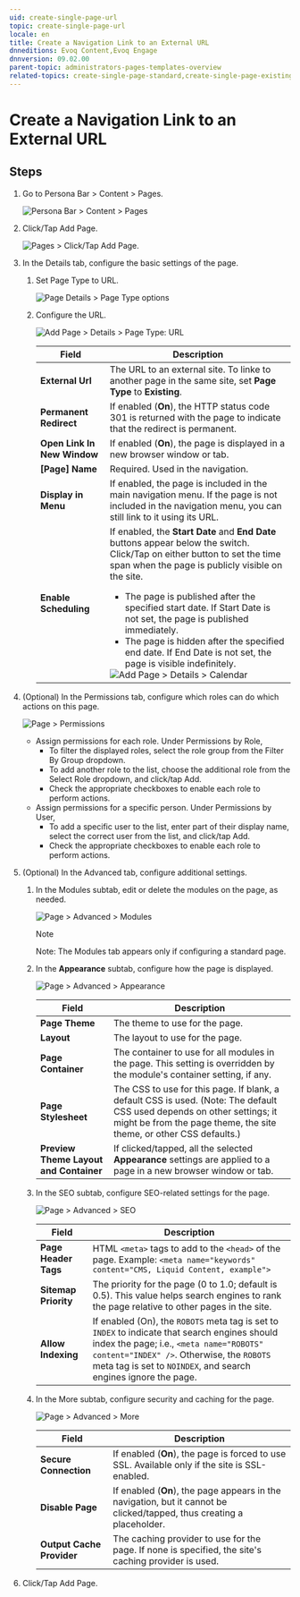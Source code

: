 ```yaml
---
uid: create-single-page-url
topic: create-single-page-url
locale: en
title: Create a Navigation Link to an External URL
dnneditions: Evoq Content,Evoq Engage
dnnversion: 09.02.00
parent-topic: administrators-pages-templates-overview
related-topics: create-single-page-standard,create-single-page-existing,create-single-page-file,create-multiple-pages-pb-all,configure-page-standard,configure-page-existing,configure-page-url,configure-page-file,copy-page-pb-all,edit-page-pb-all,view-hidden-page-pb-all,delete-page-pb-all,restore-deleted-pages,purge-deleted-pages,copy-permissions-to-child-pages-pb-all
---
```


# Create a Navigation Link to an External URL

## Steps

1.  Go to Persona Bar \> Content \> Pages.
    
    ![Persona Bar > Content > Pages](/images/scr-pbar-host-Content-E91.png)
    
2.  Click/Tap Add Page.
    
      
    
    ![Pages > Click/Tap Add Page.](/images/scr-pb-Pages-AddSinglePage-E90.png)
    
      
    
3.  In the Details tab, configure the basic settings of the page.
    1.  Set Page Type to URL.
        
        ![Page Details > Page Type options](/images/scr-pb-PageSettings-Details-PageType-E91.png)
        
    2.  Configure the URL.
        
          
        
        ![Add Page > Details > Page Type: URL](/images/scr-pb-AddSinglePage-Details-URL-E91.png)
        
          
        
        |Field|Description|
        |---|---|
        |<strong>External Url</strong>|The URL to an external site. To linke to another page in the same site, set <strong>Page Type</strong> to <strong>Existing</strong>.|
        |<strong>Permanent Redirect</strong>|If enabled (<strong>On</strong>), the HTTP status code 301 is returned with the page to indicate that the redirect is permanent.|
        |<strong>Open Link In New Window</strong>|If enabled (<strong>On</strong>), the page is displayed in a new browser window or tab.|
        |<strong>[Page] Name</strong>| Required. Used in the navigation.|
        |<strong>Display in Menu</strong>|If enabled, the page is included in the main navigation menu. If the page is not included in the navigation menu, you can still link to it using its URL.|
        |<strong>Enable Scheduling</strong>|If enabled, the <strong>Start Date</strong> and <strong>End Date</strong> buttons appear below the switch. Click/Tap on either button to set the time span when the page is publicly visible on the site.<ul><li>The page is published after the specified start date. If Start Date is not set, the page is published immediately.</li><li>The page is hidden after the specified end date. If End Date is not set, the page is visible indefinitely.</li></ul>![Add Page > Details > Calendar](/images/scr-pb-AddPage-Details-Calendar.png)|
        
          
        
4.  (Optional) In the Permissions tab, configure which roles can do which actions on this page.
    
      
    
    ![Page > Permissions](/images/scr-pb-Page-Permissions-E91.png)
    
      
    
    *   Assign permissions for each role. Under Permissions by Role,
        *   To filter the displayed roles, select the role group from the Filter By Group dropdown.
        *   To add another role to the list, choose the additional role from the Select Role dropdown, and click/tap Add.
        *   Check the appropriate checkboxes to enable each role to perform actions.
    *   Assign permissions for a specific person. Under Permissions by User,
        *   To add a specific user to the list, enter part of their display name, select the correct user from the list, and click/tap Add.
        *   Check the appropriate checkboxes to enable each role to perform actions.
    
5.  (Optional) In the Advanced tab, configure additional settings.
    1.  In the Modules subtab, edit or delete the modules on the page, as needed.
        
          
        
        ![Page > Advanced > Modules](/images/scr-pb-Page-Advanced-Modules-E91.png)
        
          
        > [!NOTE]
        > Note: The Modules tab appears only if configuring a standard page.
        
    2.  In the <strong>Appearance</strong> subtab, configure how the page is displayed.
        
          
        
        ![Page > Advanced > Appearance](/images/scr-pb-Page-Advanced-Appearance-E91.png)
        
          
        
        |Field|Description|
        |---|---|
        |<strong>Page Theme</strong>|The theme to use for the page.|
        |<strong>Layout</strong>|The layout to use for the page.|
        |<strong>Page Container</strong>|The container to use for all modules in the page. This setting is overridden by the module's container setting, if any.|
        |<strong>Page Stylesheet</strong>|The CSS to use for this page. If blank, a default CSS is used. (Note: The default CSS used depends on other settings; it might be from the page theme, the site theme, or other CSS defaults.)|
        |<strong>Preview Theme Layout and Container</strong>|If clicked/tapped, all the selected <strong>Appearance</strong> settings are applied to a page in a new browser window or tab.|
        
    3.  In the SEO subtab, configure SEO-related settings for the page.
        
          
        
        ![Page > Advanced > SEO](/images/scr-pb-Page-Advanced-SEO-E91.png)
        
          
        
        |Field|Description|
        |---|---|
        |<strong>Page Header Tags</strong>|HTML `<meta>` tags to add to the `<head>` of the page. Example: `<meta name="keywords" content="CMS, Liquid Content, example">`|
        |<strong>Sitemap Priority<strong>|The priority for the page (0 to 1.0; default is 0.5). This value helps search engines to rank the page relative to other pages in the site.|
        |<strong>Allow Indexing</strong>|If enabled (On), the `ROBOTS` meta tag is set to `INDEX` to indicate that search engines should index the page; i.e., `<meta name="ROBOTS" content="INDEX" />`. Otherwise, the `ROBOTS` meta tag is set to `NOINDEX`, and search engines ignore the page.|
        
    4.  In the More subtab, configure security and caching for the page.
        
          
        
        ![Page > Advanced > More](/images/scr-pb-Page-Advanced-More-E91.png)
        
          
        
        |Field|Description|
        |---|---|
        |<strong>Secure Connection</strong>|If enabled (<strong>On</strong>), the page is forced to use SSL. Available only if the site is SSL-enabled.|
        |<strong>Disable Page</strong>|If enabled (<strong>On</strong>), the page appears in the navigation, but it cannot be clicked/tapped, thus creating a placeholder.|
        |<strong>Output Cache Provider</strong>|The caching provider to use for the page. If none is specified, the site's caching provider is used.|
        
6.  Click/Tap Add Page.